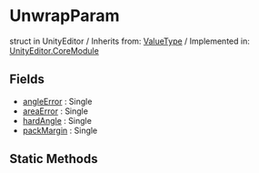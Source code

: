 # UnwrapParam
struct in UnityEditor
 / Inherits from: <a href="https://docs.unity3d.com/6000.0/Documentation/ScriptReference/ValueType.html" target="_blank">ValueType</a> / Implemented in: <a href="https://docs.unity3d.com/6000.0/Documentation/ScriptReference/UnityEditor.CoreModule.html" target="_blank">UnityEditor.CoreModule</a>
## Fields
- <a href="https://docs.unity3d.com/6000.0/Documentation/ScriptReference/UnwrapParam-angleError.html" target="_blank">angleError</a> : Single
- <a href="https://docs.unity3d.com/6000.0/Documentation/ScriptReference/UnwrapParam-areaError.html" target="_blank">areaError</a> : Single
- <a href="https://docs.unity3d.com/6000.0/Documentation/ScriptReference/UnwrapParam-hardAngle.html" target="_blank">hardAngle</a> : Single
- <a href="https://docs.unity3d.com/6000.0/Documentation/ScriptReference/UnwrapParam-packMargin.html" target="_blank">packMargin</a> : Single
## Static Methods
